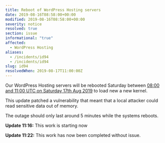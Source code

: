 ```yaml
---
title: Reboot of WordPress Hosting servers
date: 2019-08-16T08:58:00+00:00
modified: 2019-08-16T08:58:00+00:00
severity: notice
resolved: true
section: issue
informational: "true"
affected:
  - WordPress Hosting
aliases:
  - /incidents/id94
  - /incidents/id94
slug: id94
resolvedWhen: 2019-08-17T11:00:00Z
---
```


Our WordPress Hosting servers will be rebooted Saturday between [08:00 and 11:00 UTC on Saturday 17th Aug 2019](https://www.timeanddate.com/worldclock/fixedtime.html?iso=20190817T08&ah=3) to load new a new kernel.

This update patched a vulnerability that meant that a local attacker could read sensitive data out of memory.

The outage should only last around 5 minutes while the systems reboots.

**Update 11:16:** This work is starting now

**Update 11:22:** This work has now been completed without issue.

